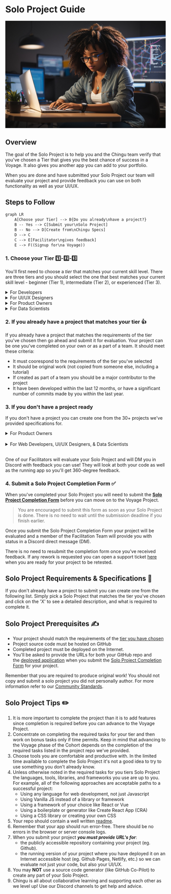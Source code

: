 # Solo Project Guide

![Team creating project backlog](./assets/SoloProject_coder.jpeg)


## Overview

The goal of the Solo Project is to help you and the Chingu team verify that
you've chosen a Tier that gives you the best chance of success in a Voyage. It
also gives you another app you can add to your portfolio.

When you are done and have submitted your Solo Project our team will 
evaluate your project and provide feedback you can use on both functionality 
as well as your UI/UX.

## Steps to Follow

```mermaid
graph LR
    A[Choose your Tier] --> B{Do you already\nhave a project?}
    B -- Yes --> C[Submit your\nSolo Project]
    B -- No --> D[Create from\nChingu Specs]
    D --> C
    C --> E[Facilitator\ngives feedback]
    E --> F((Signup for\na Voyage))
```
### 1. Choose your Tier 1️⃣-2️⃣-3️⃣

You'll first need to choose a *_tier_* that matches your 
current skill level. There are three tiers and you should select the one that 
best matches your current skill level - beginner (Tier 1), 
intermediate (Tier 2), or experienced (Tier 3). 

<details>
<summary>For Developers</summary>

| Tier | Requirements |
| :--- | :--- |
| Tier 1 - Frontend | Developers are just starting out in Web Development and have a basic understanding of: <br/><br/> - CSS <br/> - HTML <br/> - Any web development language like Javascript, PHP, Python, Ruby, etc.  <br/><br/>No frameworks or backend application servers are used in Tier 1 projects <br/><br/> Your Solo Project **_must implement_** an FE using vanilla HTML, CSS, and a scripting language like Javascript or Python.  |
| Tier 2 - Frontend | Developers should have the following skills & expertise: <br/><br/> - Have a solid foundation using intermediate HTML, CSS, & Any web development language like Javascript, PHP, Python, Ruby, etc.<br/> - Have started learning CSS preprocessors like SASS, LESS, Stylus, or TailwindCSS<br/> - Understand the importance and practice of Responsive Web Design Basics<br/> - Understand the fundamentals of how to use an API to retrieve data from a backend system<br/> - Uses a FE framework like React, Vue, Angular, etc. <br/><br/> Your Solo Project **_must implement_** an FE which written using a framework such as React, Svelte, VueJS, Django, Laravel, etc. |
| Tier 3 - Full Stack | Developers should have the following skills & expertise: <br/> - Intermediate or Advanced HTML/CSS/JavaScript/PHP/Python/Ruby/etc. and experience in a framework/library like React, Vue, Angular, etc.<br/> - Understand how to create and use API's with REST or GraphQL API<br/> - Understand how to create backend servers which implement an API of your own design using packages such as Express <br/> - Your Solo Project **_must implement_** an FE which accesses a BE server that implements an API of your own design. Optionally uses a database such as a NoSQL DBMS like MongoDB or a SQL DBMS like PostgreSQL <br/> - Your backend must include CRUD (if using a database) or POST/READ/UPDATE/DELETE (for APIs)|

</details>

<details>
<summary>For UI/UX Designers</summary>

| Tier   | Requirements |
| :--- | :--- |
| Tier 1 | Skills:<br/>* Basic Design Principles: Understanding of basic design concepts like color theory, typography, layout, and composition.<br/>* User Research: Basic knowledge of conducting user research, creating user personas, and understanding user needs.<br/>* Wireframing and Prototyping: Familiarity with tools to create simple wireframes and prototypes.<br/>* UI/UX Fundamentals: Entry-level understanding of user interface and user experience principles.<br/><br/>Tools:<br/>* Design Software: Familiarity with beginner-friendly design tools like Figma or Sketch.<br/>* Prototyping Tools: Basic usage of tools like InVision, Marvel, or Figma for creating simple prototypes.<br/>* User Research Tools: Basic understanding of tools like Google Forms, Typeform for conducting surveys or user interviews. |
| Tier 2 | Skills:<br/>* Design Principles: Strong grasp of design principles, ability to create visually appealing and functional designs.<br/>* User-Centered Design: Familiarity with user personas, conducting in-depth user research, and applying insights to design decisions.<br/>* Information Architecture: Ability to structure information effectively for better user experiences.<br/>* Usability Testing: Understanding and conducting usability testing to gather feedback and iterate designs.<br/><br/>Tools:<br/>* Design Software: Familiarity using tools like Figma, Sketch, or similar tools for design tasks.<br/>* Prototyping and Animation Tools: Ability to create interactive prototypes using advanced features in tools like Figma, Principle, or Adobe After Effects. |
| Tier 3 | Skills:<br/>* Design Skills: Understanding of design principles, visual aesthetics, and creativity in problem-solving.<br/>* User Research: Ability to conduct comprehensive user research, analyze data, and derive actionable insights.<br/>* Design System Creation: Familiarity in developing and maintaining design systems for consistency and scalability.<br/>* Leadership and Collaboration: Ability to lead design projects, collaborate with cross-functional teams, and communicate design rationale effectively.<br/><br/>Tools:<br/>* User Testing Tools: Familiarity with tools like UserTesting.com, Maze, or Lookback for conducting user testing and gathering insights.<br/>* Design Software: Mastery of tools like Figma, Sketch, or other industry-standard software.<br/>* Prototyping and Animation Tools: Use of prototyping tools like Framer, Principle, or advanced animation features in design software.<br/>* Collaboration Tools: Familiarity using team collaboration tools like Miro, Notion, or Trello for team coordination and project management. |
</details>

<details>
<summary>For Product Owners</summary>

| Tier   | Requirements |
| :--- | :--- |
| Tier 1 | Skills:<br>* Understanding Agile Principles: grasp the basics of the Agile Methodology and Scrum.<br>* Communication: ability to articulate ideas clearly and effectively.<br>* User Story Writing: crafting user stories that are simple, clear, and understandable.<br>* Basic Product Management: entry-level understanding of product development cycles.<br/>* You have no formal training as either a Scrum Master or a Product Owner and you have not completed either of these certifications.<br/><br/>Tools:<br>* Project Management Tools: familiarity with tools like Trello, Asana, or Jira for basic task tracking.<br>* Communication Tools: proficiency in Slack, Discord, or similar platforms for team communication. <br/><br/>Restriction: <br/>* In a Voyage Tier 1 PO's may not lead teams. However, they will be assigned to "shadow" either a Tier 2 or a Tier 3 PO. |
| Tier 2 | Skills:<br>* Refinement of Agile Principles: deeper understanding and practical application of Agile methodologies.<br>* Stakeholder Management: ability to engage with stakeholders effectively.<br>* Prioritization Techniques: understanding various prioritization frameworks (MoSCoW, Value vs. Effort, etc.).<br>* Analytics and Metrics: basic understanding of key product metrics and how to measure them.<br/>* You have completed formal training as either a Scrum Master or a Product Owner, but you have not completed a certification.<br/><br/>Tools:<br>* Project Management Tools: further proficiency in tools like Jira, Miro, ClickUp, etc..<br>* Prototyping Tools: familiarity with tools like Figma, Sketch, etc. for basic prototyping. |
| Tier 3 | Skills:<br>* Agile Expertise: experience in implementing and adapting Agile methodologies.<br>* Strategic Thinking: ability to align product roadmap with the company's overall strategy. This includes crafting product vision & goals, plus sprint goals.<br>* Data-Driven Decision Making: strong analytical skills to derive insights from data.<br>* Leadership and Mentorship: guiding and mentoring junior team members.<br/>* You have completed formal training as either a Scrum Master or a Product Owner and you completed a certification as either a Scrum Master or a PO.<br/><br/>Tools:<br>* Analytics Tools: familiarity with tools like Google Analytics, Mixpanel, Amplitude, etc. for in-depth data analysis.<br>* Prototyping and Design Tools: experience using tools like Figma, Sketch, etc. for detailed prototyping and design. |

</details>

<details>
<summary>For Data Scientists</summary>

| Tier   | Requirements |
| :--- | :--- |
| Tier 1 | Skills:<br/>* Basic understanding of programming (Python, Javascript, etc.)<br/>* Fundamental knowledge of statistics and mathematics<br/>* Ability to clean and preprocess data<br/>* Basic knowledge of data visualization<br/>* Familiarity with basic machine learning concepts<br/>* Understand basic Web Development processes such as git/GitHub, Agile project management, etc.<br/><br/> Tools:<br/>* Programming Languages: Python or Javascrip<br/>* Data Manipulation: Pandas (Python), Pandas.js or Data-Forge (Javascript)<br/>* Data Visualization: Matplotlib, Seaborn (Python), D3 (Javascript)<br/>* IDEs: Jupyter Notebook |
| Tier 2 | Skills:<br/>* Programming for data analysis and manipulation<br/>* Understanding of statistical analysis and hypothesis testing<br/>* Knowledge of data engineering principles<br/>* Understanding of big data technologies and frameworks<br/><br/>Tools:<br/>* Statistical Analysis: NumPy, SciPy (Python), Math.js, NumJS (Javascript)<br/>* Database Query Languages: SQL<br/>* Advanced Visualization: Plotly, Tableau, D3, etc.<br/>* Cloud Platforms: AWS, Azure, Google Cloud Platform, etc. |
| Tier 3 | Skills:<br/>* Understanding of advanced machine learning algorithms and their implementation<br/>* Ability to build and deploy complex models<br/>* Expertise in data engineering and architecture<br/>* Strong problem-solving and analytical skills<br/>* Experience with machine learning algorithms and model evaluation<br/><br/>Tools:<br/>* Machine Learning Libraries: Scikit-learn (Python), TensorFlow.js (Javascript)<br/>* Deep Learning Frameworks: TensorFlow, PyTorch, etc.<br/>* Model Deployment: Flask, Docker, Kubernetes |

</details>

### 2. If you already have a project that matches your tier 👍

If you already have a project that matches the requirements of the tier you've
chosen then go ahead and submit it for evaluation. Your project can be one 
you've completed on your own or as a part of a team. It should meet these 
criteria:
    
- It must coorespond to the requirements of the tier you've selected
- It should be original work (not copied from someone else, including a tutorial)
- If created as part of a team you should be a major contributor to the project
- It have been developed within the last 12 months, or have a significant number 
of commits made by you within the last year.

### 3. If you don't have a project ready

If you don't have a project you can create one from the 30+ projects we've
provided specifications for.

<details>
<summary>For Product Owners</summary>

| Project Name | Tier 1 | Tier 2 | Tier 3 |
| :--- | :--- | :--- | :--- | 
| Chingu Trivia | [Click here](https://github.com/chingu-voyages/soloproject-tier1-chingu-trivia-po) | [Click here](https://github.com/chingu-voyages/soloproject-tier2-chingu-trivia-po) | [Click here](https://github.com/chingu-voyages/soloproject-tier3-chingu-trivia-po) |

</details>
<br/>

<details>
<summary>For Web Developers, UI/UX Designers, & Data Scientists</summary>
<br>
<b>Note: Some project requirements are outdated, we are in the process of updating them. You are still welcome to use the project ideas but the project will need to meet requirements listed above.</b>

| Project Name | Tier 1 | Tier 2 | Tier 3 |
| :--- | :--- | :--- | :--- | 
| 100DaysofCSS Clone | [Click here](https://github.com/chingu-voyages/soloproject-tier1-100dayscss) | - | - |
| Initab Clone | [Click here](https://github.com/chingu-voyages/soloproject-tier1-initab-clone) | - | - |
| Tickybot Clone | [Click here](https://github.com/chingu-voyages/soloproject-tier1-tickybot-clone) | - | - |
| Website Template | [Click here](https://github.com/chingu-voyages/soloproject-tier1-website-template) | - | - |
| Connect 4 | - | [Click here](https://github.com/chingu-voyages/soloproject-tier2-connect4-game) | - |
| MapBox API | - | [Click here](https://github.com/chingu-voyages/soloproject-tier2-mapbox-api) | - |
| Matching Game | - | [Click here](https://github.com/chingu-voyages/soloproject-tier2-matching-game) | - |
| Bookfinder | - | [Click here](https://github.com/chingu-voyages/soloproject-tier2-bookfinder) | - |
| Bookfinder (React Native) | - | [Click here](https://github.com/chingu-voyages/soloproject-tier2-bookfinder-rn) | - |
| Journal App | - | - | [Click here](https://github.com/chingu-voyages/soloproject-tier3-journal-app) |
| Mars Photos | - | - | [Click here](https://github.com/chingu-voyages/soloproject-tier3-mars-photos) |
| Meteorite Explorer | - | - | [Click here](https://github.com/chingu-voyages/soloproject-tier3-meteorite-explorer) |
| Chingu Trivia | [Click here](https://github.com/chingu-voyages/soloproject-tier1-chingu-trivia) | [Click here](https://github.com/chingu-voyages/soloproject-tier2-chingu-trivia) | [Click here](https://github.com/chingu-voyages/soloproject-tier3-chingu-trivia) |
| Critical Space Strike | [Click here](https://github.com/chingu-voyages/soloproject-tier1-criticalspacestrike) | [Click here](https://github.com/chingu-voyages/soloproject-tier2-criticalspacestrike) | [Click here](https://github.com/chingu-voyages/soloproject-tier3-criticalspacestrike) | 
| eCalendar | [Click here](https://github.com/chingu-voyages/soloproject-tier1-ecalendar) | [Click here](https://github.com/chingu-voyages/soloproject-tier2-ecalendar) | [Click here](https://github.com/chingu-voyages/soloproject-tier3-ecalendar) |
| Favorite Fonts | [Click here](https://github.com/chingu-voyages/soloproject-tier1-favfonts) | [Click here](https://github.com/chingu-voyages/soloproject-tier2-favfonts) | [Click here](https://github.com/chingu-voyages/soloproject-tier3-favfonts) |
| Flutter Blog | [Click here](https://github.com/chingu-voyages/soloproject-tier1-flutter-blogui) | [Click here](https://github.com/chingu-voyages/soloproject-tier2-flutter-blogui) | [Click here](https://github.com/chingu-voyages/soloproject-tier3-flutter-blogui) |
| Game Night | [Click here](https://github.com/chingu-voyages/soloproject-tier1-gamenight) | [Click here](https://github.com/chingu-voyages/soloproject-tier2-gamenight) | [Click here](https://github.com/chingu-voyages/soloproject-tier3-gamenight) |
| Virtual Pet | [Click here](https://github.com/chingu-voyages/soloproject-tier1-virtualpet) | [Click here](https://github.com/chingu-voyages/soloproject-tier2-virtualpet) | [Click here](https://github.com/chingu-voyages/soloproject-tier3-virtualpet) |

</details>
<br/>

One of our Facilitators will evaluate your Solo Project and will DM you in 
Discord with feedback you can use! They will look at both your code as well 
as the running app so you'll get 360-degree feedback.

### 4. Submit a Solo Project Completion Form ✅
    
When you've completed your Solo Project you will need to submit the **[Solo Project Completion Form](https://forms.gle/4qiLptoNdfkfaDVv9)** before you can move on to the Voyage Project.

> You are encouraged to submit this form as soon as your Solo Project is done. There is no need to wait until the submission deadline if you finish earlier.
> 

Once you submit the Solo Project Completion Form your project will be 
evaluated and a member of the Facilitation Team will provide you with 
status in a Discord direct message (DM).

There is no need to resubmit the completion form once you've received 
feedback. If any rework is requested you can open a support ticket 
[here](https://discord.com/channels/330284646283608064/1105911757177888908)
when you are ready for your project to be retested.
    
## Solo Project Requirements & Specifications 🧬
    
If you don't already have a project to submit you can create one from the following list. Simply pick a Solo Project that matches the tier you've chosen and click on the 'X' to see a detailed description, and what is required to complete it.
    
## Solo Project Prerequisites ✍️
    
- Your project should match the requirements of the 
[tier you have chosen](#1-choose-your-tier)
- Project source code must be hosted on GitHub
- Completed project must be deployed on the Internet.
- You'll be asked to provide the URLs for both your GitHub repo and the [deployed application](../../resources/techresources/techstack.md#deployment-options) when you submit the [Solo Project Completion Form](https://forms.gle/4qiLptoNdfkfaDVv9) for your project.

Remember that you are required to produce original work! You should not copy and submit a solo project you did not personally author. For more information refer to our [Community Standards](../../gettingstarted/communitystds.md).
    
## Solo Project Tips ✏️
    
1. It is more important to complete the project than it is to add features since completion is required before you can advance to the Voyage Project.
2. Concentrate on completing the required tasks for your tier and then work on bonus tasks only if time permits. Keep in mind that advancing to the Voyage phase of the Cohort depends on the completion of the required tasks listed in the project repo we've provided.
3. Choose tools you are comfortable and productive with. In the limited time available to complete the Solo Project it's not a good idea to try to use something you don't already know.
4. Unless otherwise noted in the required tasks for you tiers Solo Project the languages, tools, libraries, and frameworks you use are up to you. For example, all of the following approaches are acceptable paths to a successful project:
    - Using any language for web development, not just Javascript
    - Using Vanilla JS instead of a library or framework
    - Using a framework of your choice like React or Vue
    - Using a boilerplate or generator like Create React App (CRA)
    - Using a CSS library or creating your own CSS
5. Your repo should contain a well written [readme](https://medium.com/chingu/keys-to-a-well-written-readme-55c53d34fe6d).
6. Remember that your app should run error-free. There should be no errors in the browser or server console logs.
7. When you submit your project ***you must provide URL's for***: 
    - the publicly accessible repository containing your project (eg. Github).
    - the running version of your project where you have deployed it on an 
    Internet accessible host (eg. Github Pages, Netlify, etc.) so we can evaluate not
    just your code, but also your UI/UX.
8. You may **NOT** use a source code generator (like GitHub Co-Pilot) to 
create any part of your Solo Project.
9. Chingu is all about collaborative learning and supporting each other as
    we level up! Use our Discord channels to get help and advice.
